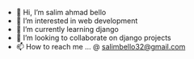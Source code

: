 - 👋 Hi, I’m salim ahmad bello
- 👀 I’m interested in web development
- 🌱 I’m currently learning django
- 💞️ I’m looking to collaborate on django projects
- 📫 How to reach me ... @ salimbello32@gmail.com

<!---
saleem353/saleem353 is a ✨ special ✨ repository because its `README.md` (this file) appears on your GitHub profile.
You can click the Preview link to take a look at your changes.
--->
